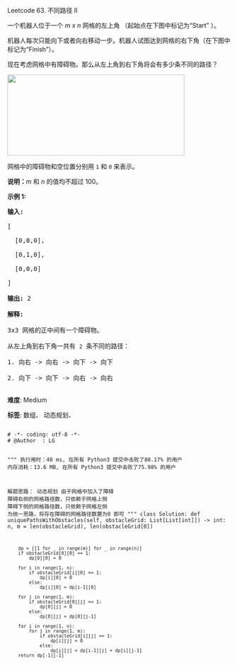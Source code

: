 Leetcode 63. 不同路径 II
<p>一个机器人位于一个 <em>m x n </em>网格的左上角 （起始点在下图中标记为&ldquo;Start&rdquo; ）。</p>


<p>机器人每次只能向下或者向右移动一步。机器人试图达到网格的右下角（在下图中标记为&ldquo;Finish&rdquo;）。</p>



<p>现在考虑网格中有障碍物。那么从左上角到右下角将会有多少条不同的路径？</p>



<p><img src="https://assets.leetcode-cn.com/aliyun-lc-upload/uploads/2018/10/22/robot_maze.png" style="height: 183px; width: 400px;"></p>



<p>网格中的障碍物和空位置分别用 <code>1</code> 和 <code>0</code> 来表示。</p>



<p><strong>说明：</strong><em>m</em>&nbsp;和 <em>n </em>的值均不超过 100。</p>



<p><strong>示例&nbsp;1:</strong></p>



<pre><strong>输入:

</strong>[

&nbsp; [0,0,0],

&nbsp; [0,1,0],

&nbsp; [0,0,0]

]

<strong>输出:</strong> 2

<strong>解释:</strong>

3x3 网格的正中间有一个障碍物。

从左上角到右下角一共有 <code>2</code> 条不同的路径：

1. 向右 -&gt; 向右 -&gt; 向下 -&gt; 向下

2. 向下 -&gt; 向下 -&gt; 向右 -&gt; 向右

</pre>





 **难度**: Medium



 **标签**: 数组、 动态规划、 





<div class="hcb_wrap">
<pre class="prism undefined-numbers lang-python" data-lang="Python"><code>
# -*- coding: utf-8 -*-
# @Author  : LG

"""
执行用时：40 ms, 在所有 Python3 提交中击败了80.17% 的用户
内存消耗：13.6 MB, 在所有 Python3 提交中击败了75.98% 的用户

解题思路：
    动态规划
    由于网格中加入了障碍
    障碍右侧的网格路径数，只依赖于网格上侧
    障碍下侧的网格路径数，只依赖于网格左侧
    为统一思路，将存在障碍的网格路径数置为0 即可
"""
class Solution:
    def uniquePathsWithObstacles(self, obstacleGrid: List[List[int]]) -> int:
        n, m = len(obstacleGrid), len(obstacleGrid[0])

        dp = [[1 for _ in range(m)] for _ in range(n)]
        if obstacleGrid[0][0] == 1:
            dp[0][0] = 0

        for i in range(1, n):
            if obstacleGrid[i][0] == 1:
                dp[i][0] = 0
            else:
                dp[i][0] = dp[i-1][0]

        for j in range(1, m):
            if obstacleGrid[0][j] == 1:
                dp[0][j] = 0
            else:
                dp[0][j] = dp[0][j-1]

        for i in range(1, n):
            for j in range(1, m):
                if obstacleGrid[i][j] == 1:
                    dp[i][j] = 0
                else:
                    dp[i][j] = dp[i-1][j] + dp[i][j-1]
        return dp[-1][-1]
</code></pre></div>
